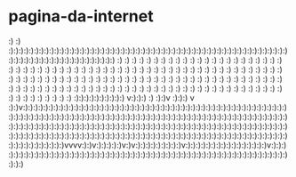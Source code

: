# pagina-da-internet
:)
:)
:):):):):):):):):):):):):):):):):):):):):):):):):):):):):):):):):):):):):):):):):):):):):):):):):):):):):):):):):):):):):):):):):):):):):):):):):):):):)
:)
:)
:)
:)
:)
:)
:)
:)
:)
:)
:)
:)
:)
:)
:)
:)
:)
:)
:)
:)
:)
:)
:)
:)
:)
:)
:)
:)
:)
:)
:)
:)
:)
:)
:)
:)
:)
:)
:)
:)
:)
:)
:)
:)
:)
:)
:)
:)
:)
:)
:)
:)
:)
:)
:)
:)
:)
:)
:)
:)
:)
:)
:)
:)
:)
:)
:)
:)
:)
:)
:)
:)
:)
:)
:)
:)
:)
:)
:)
:)
:)
:)
:)
:)
:)
:)
:)
:)
:)
:)
:)
:)
:)
:)
:)
:)
:)
:)
:)
:)
:)
:)
:)
:)
:)
:)
:)
:)
:)
:)
:)
:)
:)
:)
:)
:)
:)
:)
:)
:)
:)
:)
:)
:)
:)
:)
:)
:)
:)
:)
:)
:)
:)
:)
:)
:)
:)
:)
:)
:)
:)
:)
:)
:)
:)
:)
:):):):):):):):):):)
v:):):)
:)
:):)v
:):):)
v
:):)v:):):):):):):):):):):):):):):):):):):):):):):):):):):):):):):):):):):):):):):):):):):):):):):):):):):):):):):):):):):):):):):):):):):):):):):):):):):):):):):):):):):):):):):):):):):):):):):):):):):):):):):):):):):):):):):):):):):):):):):):):):):):):):):):):):):):):):):):):):):):):):):):):):):):):):):):):):):):):):):):):):):):):):):):):):):):):):):):):):):):):):):):):):):):):):):):):):):):):):):):):):):):):):):):):):):):):):):):):):):):):):):):):):):):)vvvv:):)v:):):):):)v:)v:):):):):):):):):)v:):):):):):):):):):):):):):):):)v:):):):):):):):):):):):):):):):):):):):):):):):):):):):):):):):):):):):):):):):):):):):):):):):):):):):):):):):):):):):):)
